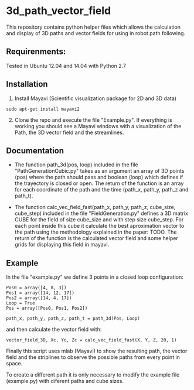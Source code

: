 # 3d_path_vector_field
This repository contains python helper files which allows the calculation and display of 3D paths and vector fields for using in robot path following.

## Requirenments:

Tested in Ubuntu 12.04 and 14.04 with Python 2.7

## Installation

1. Install Mayavi (Scientific visualization package for 2D and 3D data)
```
sudo apt-get install mayavi2
```

2. Clone the repo and execute the file "Example.py". If everything is working you should see a Mayavi windows with a visualization of the Path, the 3D vector field and the streamlines.


## Documentation

* The function path_3d(pos, loop) included in the file "PathGenerationCubic.py" takes as an argument an array of 3D points (pos) where the path should pass and boolean (loop) which defines if the trayectory is closed or open. The return of the function is an array for each coordinate of the path and the time (path_x, path_y, path_z and path_t).

* The function calc_vec_field_fast(path_x, path_y, path_z, cube_size, cube_step) included in the file "FieldGeneration.py" defines a 3D matrix CUBE for the field of size cube_size and with step size cube_step. For each point inside this cube it calculate the best aproximation vector to the path using the methodology explained in the paper: TODO. The return of the function is the calculated vector field and some helper grids for displaying this field in mayavi.

## Example

In the file "example.py" we define 3 points in a closed loop configuration:

```
Pos0 = array([4, 8, 3])
Pos1 = array([14, 12, 17])
Pos2 = array([14, 4, 17])
Loop = True
Pos = array([Pos0, Pos1, Pos2])

path_x, path_y, path_z, path_t = path_3d(Pos, Loop)
```

and then calculate the vector field with:

```
vector_field_3D, Xc, Yc, Zc = calc_vec_field_fast(X, Y, Z, 20, 1)
```

Finally this script uses mlab (Mayavi) to show the resulting path, the vector field and the striplines to observe the possible paths from every point in space.

To create a different path it is only necessary to modify the example file (example.py) with diferent paths and cube sizes.
